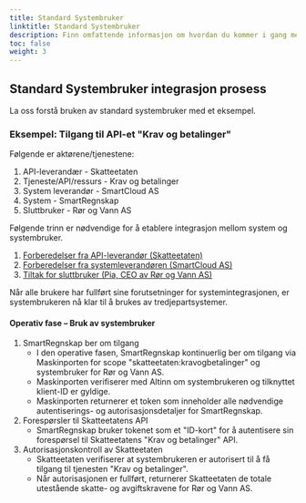 ```yaml
---
title: Standard Systembruker
linktitle: Standard Systembruker
description: Finn omfattende informasjon om hvordan du kommer i gang med standard Systembruker.
toc: false
weight: 3
---
```


## Standard Systembruker integrasjon prosess
La oss forstå bruken av standard systembruker med et eksempel. 

### Eksempel: Tilgang til API-et "Krav og betalinger"
Følgende er aktørene/tjenestene:
1. API-leverandær - Skatteetaten
2. Tjeneste/API/ressurs - Krav og betalinger
3. System leverandør - SmartCloud AS
4. System - SmartRegnskap
5. Sluttbruker - Rør og Vann AS

Følgende trinn er nødvendige for å etablere integrasjon mellom system og systembruker.
1. [Forberedelser fra API-leverandør (Skatteetaten)](../../../guides/serviceowner/)
2. [Forberedelser fra systemleverandøren (SmartCloud AS)](../../../guides/systemvendor/)
3. [Tiltak for sluttbruker (Pia, CEO av Rør og Vann AS)](../../../guides/enduser/standard)

Når alle brukere har fullført sine forutsetninger for systemintegrasjonen, er systembrukeren nå klar til å brukes av tredjepartsystemer.

#### Operativ fase – Bruk av systembruker
   1. SmartRegnskap ber om tilgang
      - I den operative fasen, SmartRegnskap kontinuerlig ber om tilgang via Maskinporten for scope "skatteetaten:kravogbetalinger" og systembruker for Rør og Vann AS.
      - Maskinporten verifiserer med Altinn om systembrukeren og tilknyttet klient-ID er gyldige.
      - Maskinporten returnerer et token som inneholder alle nødvendige autentiserings- og autorisasjonsdetaljer for SmartRegnskap.
   2. Forespørsler til Skatteetatens API
      - SmartRegnskap bruker tokenet som et "ID-kort" for å autentisere sin forespørsel til Skatteetatens "Krav og betalinger" API.
   3. Autorisasjonskontroll av Skatteetaten
       - Skatteetaten verifiserer at systembrukeren er autorisert til å få tilgang til tjenesten "Krav og betalinger".
       - Når autorisasjonen er fullført, returnerer Skatteetaten de totale utestående skatte- og avgiftskravene for Rør og Vann AS.